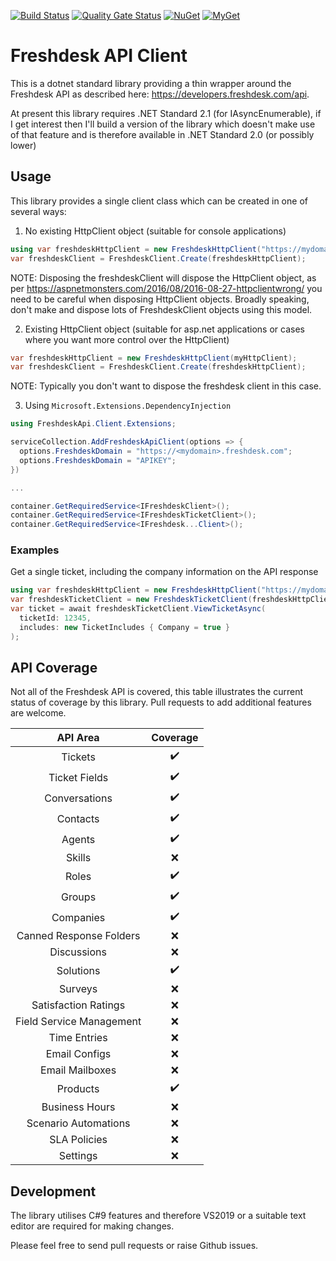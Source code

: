 [![Build Status](https://github.com/DaveTCode/FreshdeskApiDotnet/actions/workflows/build.yml/badge.svg?branch=master)](https://github.com/DaveTCode/FreshdeskApiDotnet/actions/workflows/build.yml)
[![Quality Gate Status](https://sonarcloud.io/api/project_badges/measure?project=DaveTCode_FreshdeskApiDotnet&metric=alert_status)](https://sonarcloud.io/dashboard?id=DaveTCode_FreshdeskApiDotnet)
[![NuGet](https://img.shields.io/nuget/v/Freshdesk.Api.svg?style=flat-square&label=nuget)](https://www.nuget.org/packages/Freshdesk.Api/)
[![MyGet](https://img.shields.io/myget/freshdesk-api-dotnet/vpre/Freshdesk.Api?label=MyGet)](https://www.myget.org/feed/freshdesk-api-dotnet/package/nuget/Freshdesk.Api)


# Freshdesk API Client

This is a dotnet standard library providing a thin wrapper around the Freshdesk API as described here: https://developers.freshdesk.com/api.

At present this library requires .NET Standard 2.1 (for IAsyncEnumerable), if I get interest then I'll build a version of the library which
doesn't make use of that feature and is therefore available in .NET Standard 2.0 (or possibly lower)

## Usage

This library provides a single client class which can be created in one of several ways:

1. No existing HttpClient object (suitable for console applications)

```csharp
using var freshdeskHttpClient = new FreshdeskHttpClient("https://mydomain.freshdesk.com", "APIKEY");
var freshdeskClient = FreshdeskClient.Create(freshdeskHttpClient);
```

NOTE: Disposing the freshdeskClient will dispose the HttpClient object, as per https://aspnetmonsters.com/2016/08/2016-08-27-httpclientwrong/ you need to be careful when disposing HttpClient
objects. Broadly speaking, don't make and dispose lots of FreshdeskClient objects using this model.

2. Existing HttpClient object (suitable for asp.net applications or cases where you want more control over the HttpClient)

```csharp
var freshdeskHttpClient = new FreshdeskHttpClient(myHttpClient);
var freshdeskClient = FreshdeskClient.Create(freshdeskHttpClient);
```

NOTE: Typically you don't want to dispose the freshdesk client in this case.

3. Using `Microsoft.Extensions.DependencyInjection`

```csharp
using FreshdeskApi.Client.Extensions;

serviceCollection.AddFreshdeskApiClient(options => {
  options.FreshdeskDomain = "https://<mydomain>.freshdesk.com";
  options.FreshdeskDomain = "APIKEY"; 
})

...

container.GetRequiredService<IFreshdeskClient>();
container.GetRequiredService<IFreshdeskTicketClient>();
container.GetRequiredService<IFreshdesk...Client>();
```

### Examples

Get a single ticket, including the company information on the API response
```csharp
using var freshdeskHttpClient = new FreshdeskHttpClient("https://mydomain.freshdesk.com", "APIKEY");
var freshdeskTicketClient = new FreshdeskTicketClient(freshdeskHttpClient);
var ticket = await freshdeskTicketClient.ViewTicketAsync(
  ticketId: 12345, 
  includes: new TicketIncludes { Company = true }
);
```

## API Coverage

Not all of the Freshdesk API is covered, this table illustrates the current status of coverage by this library. Pull requests to add additional features are welcome.

**API Area**|**Coverage**
:-----:|:-----:
Tickets|:heavy_check_mark:
Ticket Fields|:heavy_check_mark:
Conversations|:heavy_check_mark:
Contacts|:heavy_check_mark:
Agents|:heavy_check_mark:
Skills|:x:
Roles|:heavy_check_mark:
Groups|:heavy_check_mark:
Companies|:heavy_check_mark:
Canned Response Folders|:x:
Discussions|:x:
Solutions|:heavy_check_mark:
Surveys|:x:
Satisfaction Ratings|:x:
Field Service Management|:x:
Time Entries|:x:
Email Configs|:x:
Email Mailboxes|:x:
Products|:heavy_check_mark:
Business Hours|:x:
Scenario Automations|:x:
SLA Policies|:x:
Settings|:x:

## Development

The library utilises C#9 features and therefore VS2019 or a suitable text editor are required for making changes.

Please feel free to send pull requests or raise Github issues.

